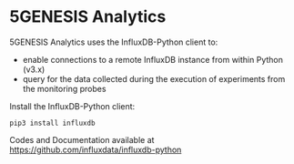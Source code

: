 # 5GENESIS Analytics 

5GENESIS Analytics uses the InfluxDB-Python client to: 
- enable connections to a remote InfluxDB instance from within Python (v3.x)
- query for the data collected during the execution of experiments from the monitoring probes

Install the InfluxDB-Python client:

```
pip3 install influxdb
```

Codes and Documentation available at https://github.com/influxdata/influxdb-python
